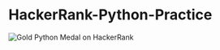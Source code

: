 # HackerRank-Python-Practice

![Gold Python Medal on HackerRank](https://github.com/AbdallahNasserr/HackerRank-Python-Practice/assets/137197588/b26cd987-0fc3-47f7-b261-296814ef4c25)
